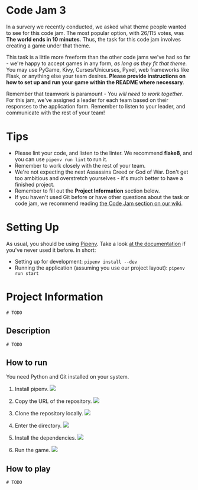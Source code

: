 # Code Jam 3

In a survery we recently conducted, we asked what theme people wanted to see for this code jam. The most popular option, 
with 26/115 votes, was **The world ends in 10 minutes**. Thus, the task for this code jam involves creating a game under that theme.

This task is a little more freeform than the other code jams we've had so far - we're happy to accept games in any form, 
*as long as they fit that theme.* You may use PyGame, Kivy, Curses/Unicurses, Pyxel, web frameworks like Flask, or anything else 
your team desires. **Please provide instructions on how to set up and run your game within the README where necessary**.

Remember that teamwork is paramount - You *will need to work together*. For this jam, we've assigned a leader for each team 
based on their responses to the application form. Remember to listen to your leader, and communicate with the rest of your team!

# Tips

* Please lint your code, and listen to the linter. We recommend **flake8**, and you can use `pipenv run lint` to run it.
* Remember to work closely with the rest of your team.
* We're not expecting the next Assassins Creed or God of War. Don't get too ambitious and overstretch yourselves - 
  it's much better to have a finished project.
* Remember to fill out the __Project Information__ section below.
* If you haven't used Git before or have other questions about the task or code jam, we recommend reading 
  [the Code Jam section on our wiki](https://wiki.pythondiscord.com/wiki/jams).

# Setting Up

As usual, you should be using [Pipenv](https://pipenv.readthedocs.io/en/latest/). Take a look 
[at the documentation](https://pipenv.readthedocs.io/en/latest/) if you've never used it before. In short:

* Setting up for development: `pipenv install --dev`
* Running the application (assuming you use our project layout): `pipenv run start`

# Project Information

`# TODO`

## Description

`# TODO`

## How to run

You need Python and Git installed on your system.

1. Install pipenv.
![]("https://imgur.com/a/ORIe3vB")

2. Copy the URL of the repository.
![]("https://imgur.com/a/y0WXafW")

3. Clone the repository locally.
![]("https://imgur.com/a/9UO6Q3z")

4. Enter the directory.
![]("https://imgur.com/a/jY0HH5W")

5. Install the dependencies.
![]("https://imgur.com/a/Q1iNFmu")

6. Run the game.
![]("https://imgur.com/a/JlLKXaX")

## How to play

`# TODO`
